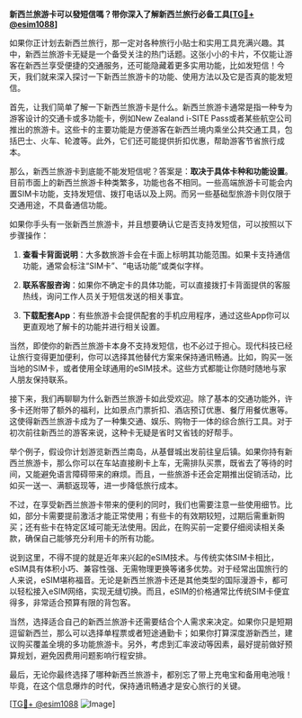 **新西兰旅游卡可以發短信嗎？带你深入了解新西兰旅行必备工具[[TG💪+ @esim1088](https://t.me/s/esim1088)]**

如果你正计划去新西兰旅行，那一定对各种旅行小贴士和实用工具充满兴趣。其中，新西兰旅游卡无疑是一个备受关注的热门话题。这张小小的卡片，不仅能让游客在新西兰享受便捷的交通服务，还可能隐藏着更多实用功能，比如发短信！今天，我们就来深入探讨一下新西兰旅游卡的功能、使用方法以及它是否真的能发短信。

首先，让我们简单了解一下新西兰旅游卡是什么。新西兰旅游卡通常是指一种专为游客设计的交通卡或多功能卡，例如New Zealand i-SITE Pass或者某些航空公司推出的旅游卡。这些卡的主要功能是方便游客在新西兰境内乘坐公共交通工具，包括巴士、火车、轮渡等。此外，它们还可能提供折扣优惠，帮助游客节省旅行成本。

那么，新西兰旅游卡到底能不能发短信呢？答案是：**取决于具体卡种和功能设置**。目前市面上的新西兰旅游卡种类繁多，功能也各不相同。一些高端旅游卡可能会内置SIM卡功能，支持发短信、拨打电话以及上网。而另一些基础型旅游卡则仅限于交通用途，不具备通信功能。

如果你手头有一张新西兰旅游卡，并且想要确认它是否支持发短信，可以按照以下步骤操作：

1. **查看卡背面说明**：大多数旅游卡会在卡面上标明其功能范围。如果卡支持通信功能，通常会标注“SIM卡”、“电话功能”或类似字样。
   
2. **联系客服咨询**：如果你不确定卡的具体功能，可以直接拨打卡背面提供的客服热线，询问工作人员关于短信发送的相关事宜。

3. **下载配套App**：有些旅游卡会提供配套的手机应用程序，通过这些App你可以更直观地了解卡的功能并进行相关设置。

当然，即使你的新西兰旅游卡本身不支持发短信，也不必过于担心。现代科技已经让旅行变得更加便利，你可以选择其他替代方案来保持通讯畅通。比如，购买一张当地的SIM卡，或者使用全球通用的eSIM技术。这些方式都能让你随时随地与家人朋友保持联系。

接下来，我们再聊聊为什么新西兰旅游卡如此受欢迎。除了基本的交通功能外，许多卡还附带了额外的福利，比如景点门票折扣、酒店预订优惠、餐厅用餐优惠等。这使得新西兰旅游卡成为了一种集交通、娱乐、购物于一体的综合旅行工具。对于初次前往新西兰的游客来说，这种卡无疑是省时又省钱的好帮手。

举个例子，假设你计划游览新西兰南岛，从基督城出发前往皇后镇。如果你持有新西兰旅游卡，那么你可以在车站直接刷卡上车，无需排队买票，既省去了等待的时间，又能避免语言障碍带来的麻烦。而且，一些旅游卡还会定期推出促销活动，比如买一送一、满额返现等，进一步降低旅行成本。

不过，在享受新西兰旅游卡带来的便利的同时，我们也需要注意一些使用细节。比如，部分卡需要提前激活才能正常使用；有些卡的有效期较短，过期后需重新购买；还有些卡在特定区域可能无法使用。因此，在购买前一定要仔细阅读相关条款，确保自己能够充分利用卡的所有功能。

说到这里，不得不提的就是近年来兴起的eSIM技术。与传统实体SIM卡相比，eSIM具有体积小巧、兼容性强、无需物理更换等诸多优势。对于经常出国旅行的人来说，eSIM堪称福音。无论是新西兰旅游卡还是其他类型的国际漫游卡，都可以轻松接入eSIM网络，实现无缝切换。而且，eSIM的价格通常比传统SIM卡便宜得多，非常适合预算有限的背包客。

当然，选择适合自己的新西兰旅游卡还需要结合个人需求来决定。如果你只是短期逗留新西兰，那么可以选择单程票或者短途通勤卡；如果你打算深度游新西兰，建议购买覆盖全境的多功能旅游卡。另外，考虑到汇率波动等因素，最好提前做好预算规划，避免因费用问题影响行程安排。

最后，无论你最终选择了哪种新西兰旅游卡，都别忘了带上充电宝和备用电池哦！毕竟，在这个信息爆炸的时代，保持通讯畅通才是安心旅行的关键。

[[TG💪+ @esim1088](https://t.me/s/esim1088) ![Image](https://i.postimg.cc/4NQfJmqS/Snipaste-2025-05-13-00-14-12.png)]